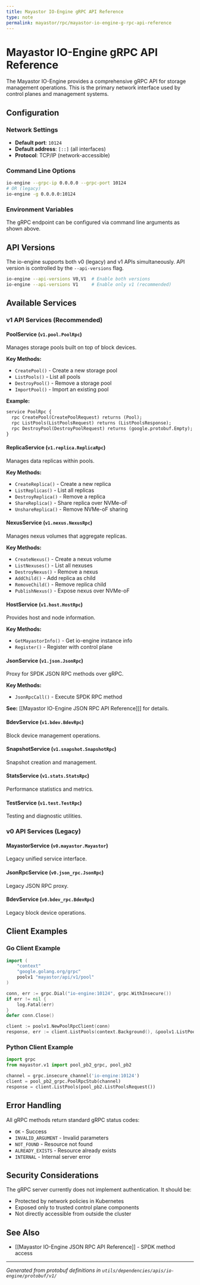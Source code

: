 ```yaml
---
title: Mayastor IO-Engine gRPC API Reference
type: note
permalink: mayastor/rpc/mayastor-io-engine-g-rpc-api-reference
---
```


# Mayastor IO-Engine gRPC API Reference

The Mayastor IO-Engine provides a comprehensive gRPC API for storage management operations. This is the primary network interface used by control planes and management systems.

## Configuration

### Network Settings
- **Default port**: `10124`
- **Default address**: `[::]` (all interfaces)
- **Protocol**: TCP/IP (network-accessible)

### Command Line Options
```bash
io-engine --grpc-ip 0.0.0.0 --grpc-port 10124
# OR (legacy)
io-engine -g 0.0.0.0:10124
```

### Environment Variables
The gRPC endpoint can be configured via command line arguments as shown above.

## API Versions

The io-engine supports both v0 (legacy) and v1 APIs simultaneously. API version is controlled by the `--api-versions` flag.

```bash
io-engine --api-versions V0,V1  # Enable both versions
io-engine --api-versions V1     # Enable only v1 (recommended)
```

## Available Services

### v1 API Services (Recommended)

#### PoolService (`v1.pool.PoolRpc`)
Manages storage pools built on top of block devices.

**Key Methods:**
- `CreatePool()` - Create a new storage pool
- `ListPools()` - List all pools
- `DestroyPool()` - Remove a storage pool
- `ImportPool()` - Import an existing pool

**Example:**
```protobuf
service PoolRpc {
  rpc CreatePool(CreatePoolRequest) returns (Pool);
  rpc ListPools(ListPoolsRequest) returns (ListPoolsResponse);
  rpc DestroyPool(DestroyPoolRequest) returns (google.protobuf.Empty);
}
```

#### ReplicaService (`v1.replica.ReplicaRpc`)
Manages data replicas within pools.

**Key Methods:**
- `CreateReplica()` - Create a new replica
- `ListReplicas()` - List all replicas
- `DestroyReplica()` - Remove a replica
- `ShareReplica()` - Share replica over NVMe-oF
- `UnshareReplica()` - Remove NVMe-oF sharing

#### NexusService (`v1.nexus.NexusRpc`)
Manages nexus volumes that aggregate replicas.

**Key Methods:**
- `CreateNexus()` - Create a nexus volume
- `ListNexuses()` - List all nexuses
- `DestroyNexus()` - Remove a nexus
- `AddChild()` - Add replica as child
- `RemoveChild()` - Remove replica child
- `PublishNexus()` - Expose nexus over NVMe-oF

#### HostService (`v1.host.HostRpc`)
Provides host and node information.

**Key Methods:**
- `GetMayastorInfo()` - Get io-engine instance info
- `Register()` - Register with control plane

#### JsonService (`v1.json.JsonRpc`) 
Proxy for SPDK JSON RPC methods over gRPC.

**Key Methods:**
- `JsonRpcCall()` - Execute SPDK RPC method

**See:** [[Mayastor IO-Engine JSON RPC API Reference]]] for details.

#### BdevService (`v1.bdev.BdevRpc`)
Block device management operations.

#### SnapshotService (`v1.snapshot.SnapshotRpc`)
Snapshot creation and management.

#### StatsService (`v1.stats.StatsRpc`)
Performance statistics and metrics.

#### TestService (`v1.test.TestRpc`)
Testing and diagnostic utilities.

### v0 API Services (Legacy)

#### MayastorService (`v0.mayastor.Mayastor`)
Legacy unified service interface.

#### JsonRpcService (`v0.json_rpc.JsonRpc`)
Legacy JSON RPC proxy.

#### BdevService (`v0.bdev_rpc.BdevRpc`)
Legacy block device operations.

## Client Examples

### Go Client Example
```go
import (
    "context"
    "google.golang.org/grpc"
    poolv1 "mayastor/api/v1/pool"
)

conn, err := grpc.Dial("io-engine:10124", grpc.WithInsecure())
if err != nil {
    log.Fatal(err)
}
defer conn.Close()

client := poolv1.NewPoolRpcClient(conn)
response, err := client.ListPools(context.Background(), &poolv1.ListPoolsRequest{})
```

### Python Client Example
```python
import grpc
from mayastor.v1 import pool_pb2_grpc, pool_pb2

channel = grpc.insecure_channel('io-engine:10124')
client = pool_pb2_grpc.PoolRpcStub(channel)
response = client.ListPools(pool_pb2.ListPoolsRequest())
```

## Error Handling

All gRPC methods return standard gRPC status codes:
- `OK` - Success
- `INVALID_ARGUMENT` - Invalid parameters
- `NOT_FOUND` - Resource not found
- `ALREADY_EXISTS` - Resource already exists
- `INTERNAL` - Internal server error

## Security Considerations

The gRPC server currently does not implement authentication. It should be:
- Protected by network policies in Kubernetes
- Exposed only to trusted control plane components
- Not directly accessible from outside the cluster

## See Also

- [[Mayastor IO-Engine JSON RPC API Reference]] - SPDK method access

---

*Generated from protobuf definitions in `utils/dependencies/apis/io-engine/protobuf/v1/`*